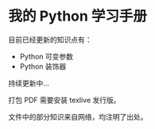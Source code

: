 # 我的 Python 学习手册

目前已经更新的知识点有：

- Python 可变参数
- Python 装饰器

持续更新中...

打包 PDF 需要安装 texlive 发行版。

文件中的部分知识来自网络，均注明了出处。
